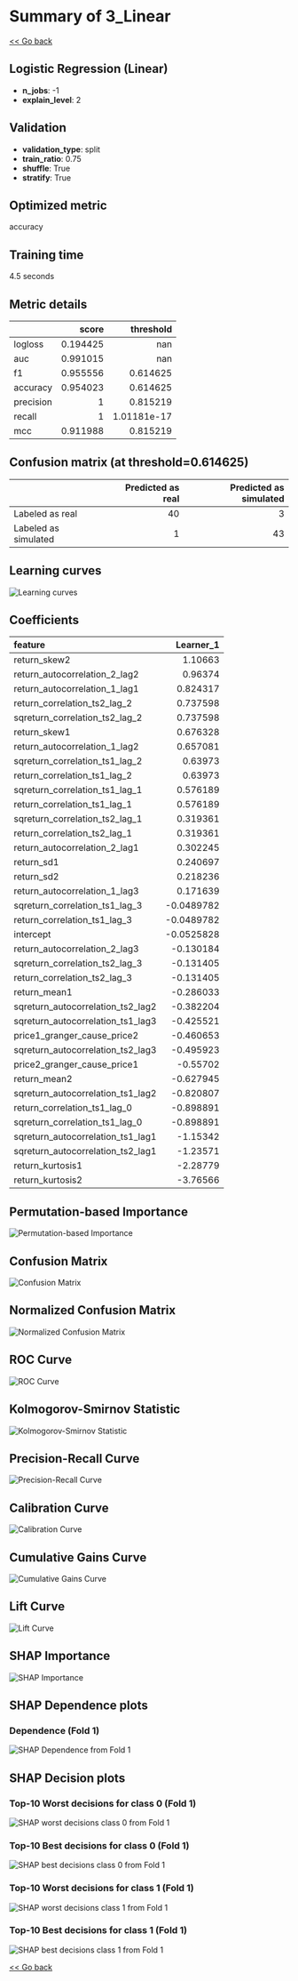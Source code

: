 # Summary of 3_Linear

[<< Go back](../README.md)


## Logistic Regression (Linear)
- **n_jobs**: -1
- **explain_level**: 2

## Validation
 - **validation_type**: split
 - **train_ratio**: 0.75
 - **shuffle**: True
 - **stratify**: True

## Optimized metric
accuracy

## Training time

4.5 seconds

## Metric details
|           |    score |     threshold |
|:----------|---------:|--------------:|
| logloss   | 0.194425 | nan           |
| auc       | 0.991015 | nan           |
| f1        | 0.955556 |   0.614625    |
| accuracy  | 0.954023 |   0.614625    |
| precision | 1        |   0.815219    |
| recall    | 1        |   1.01181e-17 |
| mcc       | 0.911988 |   0.815219    |


## Confusion matrix (at threshold=0.614625)
|                      |   Predicted as real |   Predicted as simulated |
|:---------------------|--------------------:|-------------------------:|
| Labeled as real      |                  40 |                        3 |
| Labeled as simulated |                   1 |                       43 |

## Learning curves
![Learning curves](learning_curves.png)

## Coefficients
| feature                           |   Learner_1 |
|:----------------------------------|------------:|
| return_skew2                      |   1.10663   |
| return_autocorrelation_2_lag2     |   0.96374   |
| return_autocorrelation_1_lag1     |   0.824317  |
| return_correlation_ts2_lag_2      |   0.737598  |
| sqreturn_correlation_ts2_lag_2    |   0.737598  |
| return_skew1                      |   0.676328  |
| return_autocorrelation_1_lag2     |   0.657081  |
| sqreturn_correlation_ts1_lag_2    |   0.63973   |
| return_correlation_ts1_lag_2      |   0.63973   |
| sqreturn_correlation_ts1_lag_1    |   0.576189  |
| return_correlation_ts1_lag_1      |   0.576189  |
| sqreturn_correlation_ts2_lag_1    |   0.319361  |
| return_correlation_ts2_lag_1      |   0.319361  |
| return_autocorrelation_2_lag1     |   0.302245  |
| return_sd1                        |   0.240697  |
| return_sd2                        |   0.218236  |
| return_autocorrelation_1_lag3     |   0.171639  |
| sqreturn_correlation_ts1_lag_3    |  -0.0489782 |
| return_correlation_ts1_lag_3      |  -0.0489782 |
| intercept                         |  -0.0525828 |
| return_autocorrelation_2_lag3     |  -0.130184  |
| sqreturn_correlation_ts2_lag_3    |  -0.131405  |
| return_correlation_ts2_lag_3      |  -0.131405  |
| return_mean1                      |  -0.286033  |
| sqreturn_autocorrelation_ts2_lag2 |  -0.382204  |
| sqreturn_autocorrelation_ts1_lag3 |  -0.425521  |
| price1_granger_cause_price2       |  -0.460653  |
| sqreturn_autocorrelation_ts2_lag3 |  -0.495923  |
| price2_granger_cause_price1       |  -0.55702   |
| return_mean2                      |  -0.627945  |
| sqreturn_autocorrelation_ts1_lag2 |  -0.820807  |
| return_correlation_ts1_lag_0      |  -0.898891  |
| sqreturn_correlation_ts1_lag_0    |  -0.898891  |
| sqreturn_autocorrelation_ts1_lag1 |  -1.15342   |
| sqreturn_autocorrelation_ts2_lag1 |  -1.23571   |
| return_kurtosis1                  |  -2.28779   |
| return_kurtosis2                  |  -3.76566   |


## Permutation-based Importance
![Permutation-based Importance](permutation_importance.png)
## Confusion Matrix

![Confusion Matrix](confusion_matrix.png)


## Normalized Confusion Matrix

![Normalized Confusion Matrix](confusion_matrix_normalized.png)


## ROC Curve

![ROC Curve](roc_curve.png)


## Kolmogorov-Smirnov Statistic

![Kolmogorov-Smirnov Statistic](ks_statistic.png)


## Precision-Recall Curve

![Precision-Recall Curve](precision_recall_curve.png)


## Calibration Curve

![Calibration Curve](calibration_curve_curve.png)


## Cumulative Gains Curve

![Cumulative Gains Curve](cumulative_gains_curve.png)


## Lift Curve

![Lift Curve](lift_curve.png)



## SHAP Importance
![SHAP Importance](shap_importance.png)

## SHAP Dependence plots

### Dependence (Fold 1)
![SHAP Dependence from Fold 1](learner_fold_0_shap_dependence.png)

## SHAP Decision plots

### Top-10 Worst decisions for class 0 (Fold 1)
![SHAP worst decisions class 0 from Fold 1](learner_fold_0_shap_class_0_worst_decisions.png)
### Top-10 Best decisions for class 0 (Fold 1)
![SHAP best decisions class 0 from Fold 1](learner_fold_0_shap_class_0_best_decisions.png)
### Top-10 Worst decisions for class 1 (Fold 1)
![SHAP worst decisions class 1 from Fold 1](learner_fold_0_shap_class_1_worst_decisions.png)
### Top-10 Best decisions for class 1 (Fold 1)
![SHAP best decisions class 1 from Fold 1](learner_fold_0_shap_class_1_best_decisions.png)

[<< Go back](../README.md)

